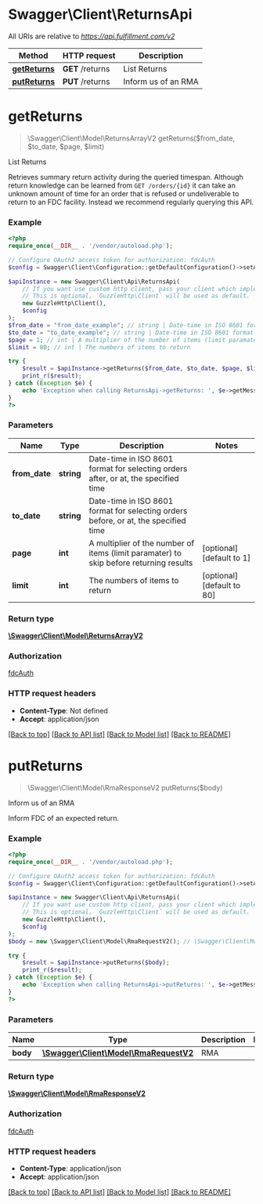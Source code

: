 # Swagger\Client\ReturnsApi

All URIs are relative to *https://api.fulfillment.com/v2*

Method | HTTP request | Description
------------- | ------------- | -------------
[**getReturns**](ReturnsApi.md#getreturns) | **GET** /returns | List Returns
[**putReturns**](ReturnsApi.md#putreturns) | **PUT** /returns | Inform us of an RMA

# **getReturns**
> \Swagger\Client\Model\ReturnsArrayV2 getReturns($from_date, $to_date, $page, $limit)

List Returns

Retrieves summary return activity during the queried timespan. Although return knowledge can be learned from `GET /orders/{id}` it can take an unknown amount of time for an order that is refused or undeliverable to return to an FDC facility. Instead we recommend regularly querying this API.

### Example
```php
<?php
require_once(__DIR__ . '/vendor/autoload.php');

// Configure OAuth2 access token for authorization: fdcAuth
$config = Swagger\Client\Configuration::getDefaultConfiguration()->setAccessToken('YOUR_ACCESS_TOKEN');

$apiInstance = new Swagger\Client\Api\ReturnsApi(
    // If you want use custom http client, pass your client which implements `GuzzleHttp\ClientInterface`.
    // This is optional, `GuzzleHttp\Client` will be used as default.
    new GuzzleHttp\Client(),
    $config
);
$from_date = "from_date_example"; // string | Date-time in ISO 8601 format for selecting orders after, or at, the specified time
$to_date = "to_date_example"; // string | Date-time in ISO 8601 format for selecting orders before, or at, the specified time
$page = 1; // int | A multiplier of the number of items (limit paramater) to skip before returning results
$limit = 80; // int | The numbers of items to return

try {
    $result = $apiInstance->getReturns($from_date, $to_date, $page, $limit);
    print_r($result);
} catch (Exception $e) {
    echo 'Exception when calling ReturnsApi->getReturns: ', $e->getMessage(), PHP_EOL;
}
?>
```

### Parameters

Name | Type | Description  | Notes
------------- | ------------- | ------------- | -------------
 **from_date** | **string**| Date-time in ISO 8601 format for selecting orders after, or at, the specified time |
 **to_date** | **string**| Date-time in ISO 8601 format for selecting orders before, or at, the specified time |
 **page** | **int**| A multiplier of the number of items (limit paramater) to skip before returning results | [optional] [default to 1]
 **limit** | **int**| The numbers of items to return | [optional] [default to 80]

### Return type

[**\Swagger\Client\Model\ReturnsArrayV2**](../Model/ReturnsArrayV2.md)

### Authorization

[fdcAuth](../../README.md#fdcAuth)

### HTTP request headers

 - **Content-Type**: Not defined
 - **Accept**: application/json

[[Back to top]](#) [[Back to API list]](../../README.md#documentation-for-api-endpoints) [[Back to Model list]](../../README.md#documentation-for-models) [[Back to README]](../../README.md)

# **putReturns**
> \Swagger\Client\Model\RmaResponseV2 putReturns($body)

Inform us of an RMA

Inform FDC of an expected return.

### Example
```php
<?php
require_once(__DIR__ . '/vendor/autoload.php');

// Configure OAuth2 access token for authorization: fdcAuth
$config = Swagger\Client\Configuration::getDefaultConfiguration()->setAccessToken('YOUR_ACCESS_TOKEN');

$apiInstance = new Swagger\Client\Api\ReturnsApi(
    // If you want use custom http client, pass your client which implements `GuzzleHttp\ClientInterface`.
    // This is optional, `GuzzleHttp\Client` will be used as default.
    new GuzzleHttp\Client(),
    $config
);
$body = new \Swagger\Client\Model\RmaRequestV2(); // \Swagger\Client\Model\RmaRequestV2 | RMA

try {
    $result = $apiInstance->putReturns($body);
    print_r($result);
} catch (Exception $e) {
    echo 'Exception when calling ReturnsApi->putReturns: ', $e->getMessage(), PHP_EOL;
}
?>
```

### Parameters

Name | Type | Description  | Notes
------------- | ------------- | ------------- | -------------
 **body** | [**\Swagger\Client\Model\RmaRequestV2**](../Model/RmaRequestV2.md)| RMA |

### Return type

[**\Swagger\Client\Model\RmaResponseV2**](../Model/RmaResponseV2.md)

### Authorization

[fdcAuth](../../README.md#fdcAuth)

### HTTP request headers

 - **Content-Type**: application/json
 - **Accept**: application/json

[[Back to top]](#) [[Back to API list]](../../README.md#documentation-for-api-endpoints) [[Back to Model list]](../../README.md#documentation-for-models) [[Back to README]](../../README.md)

